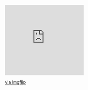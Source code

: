 <div style="width:260px;max-width:100%;"><div style="height:0;padding-bottom:88.85%;position:relative;"><iframe width="260" height="231" style="position:absolute;top:0;left:0;width:100%;height:100%;" frameBorder="0" src="https://imgflip.com/embed/475u2r"></iframe></div><p><a href="https://imgflip.com/gif/475u2r">via Imgflip</a></p></div>

